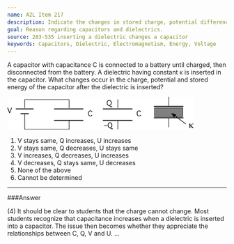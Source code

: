 ```yaml
---
name: A2L Item 217
description: Indicate the changes in stored charge, potential difference and stored energy in an isolated capacitor when a dielectric is inserted between the plates.
goal: Reason regarding capacitors and dielectrics.
source: 283-535 inserting a dielectric changes a capacitor
keywords: Capacitors, Dielectric, Electromagnetism, Energy, Voltage
---
```


A capacitor with capacitance C is connected to a battery until charged,
then disconnected from the battery.  A dielectric having constant
&kappa; is inserted in the capacitor.  What changes occur in the charge,
potential and stored energy of the capacitor after the dielectric is
inserted?

![Item217_fig1.gif](../images/Item217_fig1.gif)

1. V stays same, Q increases, U increases
2. V stays same, Q decreases, U stays same
3. V increases, Q decreases, U increases
4. V decreases, Q stays same, U decreases
5. None of the above
6. Cannot be determined


<hr/>

###Answer

(4) It should be clear to students that the charge cannot change. Most
students recognize that capacitance increases when a dielectric is
inserted into a capacitor. The issue then becomes whether they
appreciate the relationships between C, Q, V and U.
...
